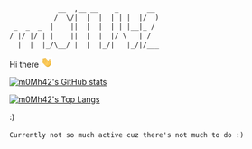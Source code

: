  ```
             __  ,__ __    _       __
            /  \/|  |  |  | | |  |/  )
  _  _  _  |    ||  |  |  | | |__|_ /
/ |/ |/ | |    ||  |  |  |/ \   | /
   |  |  |_/\__/ |  |  |_/|   |_/|/___
 ```

Hi there <img src="https://github.com/ABSphreak/ABSphreak/blob/master/gifs/Hi.gif" width="20px" />

[![m0Mh42's GitHub stats](https://github-readme-stats.vercel.app/api?username=m0Mh42&show_owner&show_icons=true&theme=react&custom_title=my%20stats&hide=issues)](https://github.com/m0Mh42)

[![m0Mh42's Top Langs](https://github-readme-stats.vercel.app/api/top-langs/?username=m0mh42&show_icons=true&theme=react&custom_title=my%20langs&layout=compact)](https://github.com/m0Mh42)

:)

```Currently not so much active cuz there's not much to do :)```
